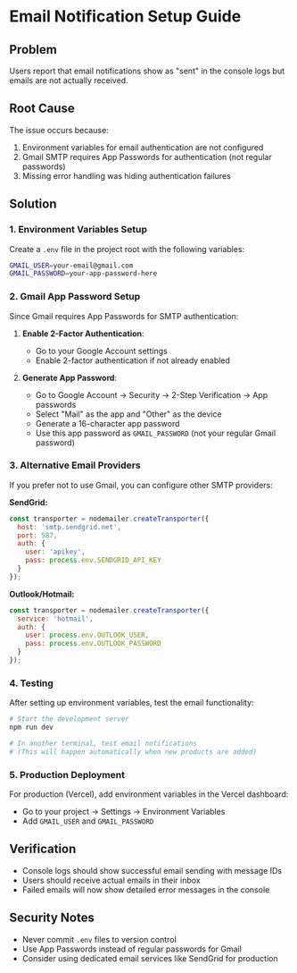 # Email Notification Setup Guide

## Problem
Users report that email notifications show as "sent" in the console logs but emails are not actually received.

## Root Cause
The issue occurs because:
1. Environment variables for email authentication are not configured
2. Gmail SMTP requires App Passwords for authentication (not regular passwords)
3. Missing error handling was hiding authentication failures

## Solution

### 1. Environment Variables Setup
Create a `.env` file in the project root with the following variables:

```bash
GMAIL_USER=your-email@gmail.com
GMAIL_PASSWORD=your-app-password-here
```

### 2. Gmail App Password Setup
Since Gmail requires App Passwords for SMTP authentication:

1. **Enable 2-Factor Authentication**:
   - Go to your Google Account settings
   - Enable 2-factor authentication if not already enabled

2. **Generate App Password**:
   - Go to Google Account → Security → 2-Step Verification → App passwords
   - Select "Mail" as the app and "Other" as the device
   - Generate a 16-character app password
   - Use this app password as `GMAIL_PASSWORD` (not your regular Gmail password)

### 3. Alternative Email Providers
If you prefer not to use Gmail, you can configure other SMTP providers:

**SendGrid:**
```javascript
const transporter = nodemailer.createTransporter({
  host: 'smtp.sendgrid.net',
  port: 587,
  auth: {
    user: 'apikey',
    pass: process.env.SENDGRID_API_KEY
  }
});
```

**Outlook/Hotmail:**
```javascript
const transporter = nodemailer.createTransporter({
  service: 'hotmail',
  auth: {
    user: process.env.OUTLOOK_USER,
    pass: process.env.OUTLOOK_PASSWORD
  }
});
```

### 4. Testing
After setting up environment variables, test the email functionality:

```bash
# Start the development server
npm run dev

# In another terminal, test email notifications
# (This will happen automatically when new products are added)
```

### 5. Production Deployment
For production (Vercel), add environment variables in the Vercel dashboard:
- Go to your project → Settings → Environment Variables
- Add `GMAIL_USER` and `GMAIL_PASSWORD`

## Verification
- Console logs should show successful email sending with message IDs
- Users should receive actual emails in their inbox
- Failed emails will now show detailed error messages in the console

## Security Notes
- Never commit `.env` files to version control
- Use App Passwords instead of regular passwords for Gmail
- Consider using dedicated email services like SendGrid for production